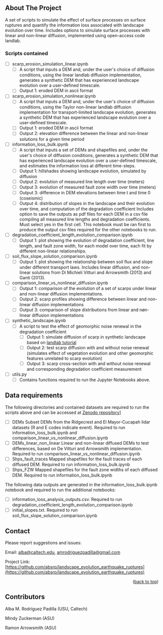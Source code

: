 <!-- ABOUT THE PROJECT -->
## About The Project
A set of scripts to simulate the effect of surface processes on surface ruptures and quantify the information loss associated with landscape evolution over time. Includes options to simulate surface processes with linear and non-linear diffusion, implemented using open-access code landlab.

### Scripts contained
- [ ] scarp_erosion_simulation_linear.ipynb
    - [ ] A script that inputs a DEM and, under the user's choice of diffusion conditions, using the linear landlab diffusion implementation, generates a synthetic DEM that has experienced landscape evolution over a  user-defined timescale. 
    - [ ] Output 1: eroded DEM in ascii format

- [ ] scarp_erosion_simulation_nonlinear.ipynb
    - [ ] A script that inputs a DEM and, under the user's choice of diffusion conditions, using the Taylor non-linear landlab diffusion implementation for transport-limited landscape evolution, generates a synthetic DEM that has experienced landscape evolution over a  user-defined timescale. 
    - [ ] Output 1: eroded DEM in ascii format
    - [ ] Output 2: elevation difference between the linear and non-linear solutions for a given time period

- [ ] information_loss_bulk.ipynb
    - [ ] A script that inputs a set of DEMs and shapefiles and, under the user's choice of diffusion conditions, generates a synthetic DEM that has experienced landscape evolution over a user-defined timescale, and estimates the information loss at different time-steps. 
    - [ ] Output 1: hillshades showing landscape evolution, simulated by diffusion
    - [ ] Output 2: evolution of measured line length over time (meters)
    - [ ] Output 3: evolution of measured fault zone width over time (meters)
    - [ ] Output 3: difference in DEM elevations between time t and time 0 (coseismic)
    - [ ] Output 4: distribution of slopes in the landscape and their evolution over time, and computation of the degradation coefficient
Includes option to save the outputs as pdf files for each DEM in a csv file compiling all measured line lengths and degradation coefficients. Must select yes in the first cell. This notebook must be ran first to produce the output csv files required for the other notebooks to run.

- [ ] degradation_coefficient_length_evolution_comparison.ipynb
    - [ ] Output 1: plot showing the evolution of degradation coefficient, line length, and fault zone width, for each model over time, each fit by different non-linear relationships.

- [ ] soil_flux_slope_solution_comparison.ipynb
    - [ ] Output 1: plot showing the relationship between soil flux and slope under different transport laws. Includes linear diffusion, and non-linear solutions from Di Michieli Vitturi and Arrowsmith (2013) and Ganti (2013).

- [ ] comparison_linear_vs_nonlinear_diffusion.ipynb
    - [ ] Output 1: comparison of the evolution of a set of scarps under linear and non-linear diffusion implementations.
    - [ ] Output 2: scarp profiles showing difference between linear and non-linear diffusion implementations
    - [ ] Output 3: comparison of slope distributions from linear and nøn-linear diffusion implementations

- [ ] synthetic_landscape.ipynb
  - [ ] A script to test the effect of geomorphic noise renewal in the degradation coefficient
    - [ ] Output 1: simulate diffusion of scarp in synthetic landscape based on [landlab tutorial](https://landlab.readthedocs.io/en/latest/tutorials/fault_scarp/landlab-fault-scarp.html)
    - [ ] Output 2: test scarp diffusion with and without noise renewal (simulates effect of vegetation evolution and other geomorphic features unrelated to scarp evolution)
    - [ ] Output 3: scarp cross-section with and without noise renewal and corresponding degradation coefficient measurement
        
- [ ] utils.py
    - [ ] Contains functions required to run the Jupyter Notebooks above. 

## Data requirements
The following directories and contained datasets are required to run the scripts above and can be accessed at [Zenodo repository](https://zenodo.org/records/10652348)]

- [ ] DEMs
  Subset DEMs from the Ridgecrest and El Mayor-Cucapah lidar datasets (R and E codes indicate event). Required to run information_loss_bulk.ipynb and comparison_linear_vs_nonlinear_diffusion.ipynb
- [ ] DEMs_linear_non_linear
  Linear and non-linear diffused DEMs to test differences, based on De Vitturi and Arrowsmith implementation. Required to run comparison_linear_vs_nonlinear_diffusion.ipynb
- [ ] Shps_fault_traces
  Mapped shapefiles for the fault traces of each diffused DEM. Required to run information_loss_bulk.ipynb
- [ ] Shps_FZW
   Mapped shapefiles for the fault zone widths of each diffused DEM. Required to run information_loss_bulk.ipynb

The following data outputs are generated in the information_loss_bulk.ipynb notebook and required to run the additional notebooks: 
- [ ] information_loss_analysis_outputs.csv. Required to run degradation_coefficient_length_evolution_comparison.ipynb
- [ ] initial_slopes.txt. Required to run soil_flux_slope_solution_comparison.ipynb
<!-- CONTACT -->
## Contact

Please report suggestions and issues:

Email: alba@caltech.edu, amrodriguezpadilla@gmail.com

Project Link: [https://github.com/absrp/landscape_evolution_earthquake_ruptures](https://github.com/absrp/landscape_evolution_earthquake_ruptures)

<p align="right">(<a href="#readme-top">back to top</a>)</p>

<!-- CONTRIBUTORS -->
## Contributors

Alba M. Rodriguez Padilla (USU, Caltech)

Mindy Zuckerman (ASU)

Ramon Arrowsmith (ASU)
